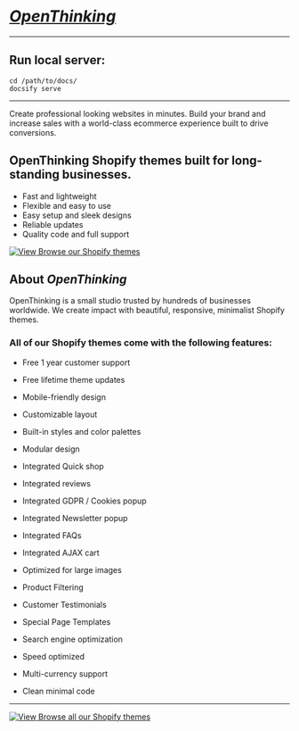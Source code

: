 # [_OpenThinking_](https://openthinking.net/?ref=ghsb)

---

## Run local server:

```
cd /path/to/docs/
docsify serve
```

---

Create professional looking websites in minutes. Build your brand and increase sales with a world-class ecommerce experience built to drive conversions. 

## OpenThinking Shopify themes built for long-standing businesses.
- Fast and lightweight
- Flexible and easy to use
- Easy setup and sleek designs
- Reliable updates
- Quality code and full support

[![View](https://icongr.am/feather/eye.svg?size=16&color=FDBD00) Browse our Shopify themes](https://openthinking.net/?ref=ghsb)

## About _OpenThinking_
OpenThinking is a small studio trusted by hundreds of businesses worldwide. We create impact with beautiful, responsive, minimalist Shopify themes.

### All of our Shopify themes come with the following features:

- Free 1 year customer support
- Free lifetime theme updates

- Mobile-friendly design
- Customizable layout
- Built-in styles and color palettes
- Modular design


- Integrated Quick shop
- Integrated reviews
- Integrated GDPR / Cookies popup
- Integrated Newsletter popup
- Integrated FAQs
- Integrated AJAX cart


- Optimized for large images
- Product Filtering
- Customer Testimonials
- Special Page Templates
- Search engine optimization
- Speed optimized
- Multi-currency support
- Clean minimal code

---
[![View](https://icongr.am/feather/eye.svg?size=16&color=FDBD00) Browse all our Shopify themes](https://openthinking.net/?ref=ghsb)
